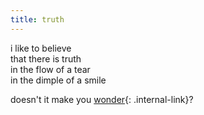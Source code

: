 ```yaml
---
title: truth
--- 
```


i like to believe  
that there is truth  
in the flow of a tear  
in the dimple of a smile   

doesn't it make you [wonder](/wonder){: .internal-link}?

